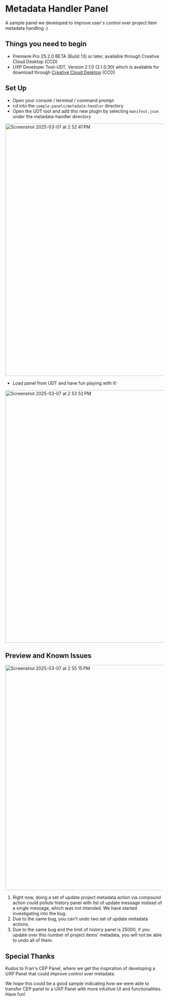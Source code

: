 # Metadata Handler Panel 
A sample panel we developed to improve user's control over project item metadata handling :)

## Things you need to begin
- Premiere Pro 25.2.0 BETA (Build 13) or later, available through Creative Cloud Desktop (CCD)
- UXP Developer Tool-UDT, Version 2.1.0 (2.1.0.30) which is available for download through [Creative Cloud Desktop](https://creativecloud.adobe.com/apps/download/uxp-developer-tools) (CCD)

## Set Up
- Open your console / terminal / command prompt
- cd into the `sample-panels/metadata-handler` directory
- Open the UDT tool and add this new plugin by selecting ```manifest.json``` under the metadata-handler directory 
<img width="800" alt="Screenshot 2025-03-07 at 2 52 41 PM" src="https://github.com/user-attachments/assets/55739aed-28dc-4531-8d05-d7e98e42280a" />

- Load panel from UDT and have fun playing with it!
<img width="800" alt="Screenshot 2025-03-07 at 2 53 52 PM" src="https://github.com/user-attachments/assets/7aae497d-6664-4952-bc8a-27497fdda91e" />

## Preview and Known Issues
<img width="714" alt="Screenshot 2025-03-07 at 2 55 15 PM" src="https://github.com/user-attachments/assets/fc82e968-544e-4d0d-b975-d8dc748ce2ff" />

1. Right now, doing a set of update project metadata action via compound action could pollute history panel with list of update message instead of a single message, which was not intended. We have started investigating into the bug.
2. Due to the same bug, you can't undo two set of update metadata actions. 
3. Due to the same bug and the limit of history panel is 25000, if you update over this number of project items' metadata, you will not be able to undo all of them. 


## Special Thanks
Kudos to Fran's CEP Panel, where we get the inspiration of developing a UXP Panel that could improve 
control over metadata.

We hope this could be a good sample indicating how we were able to transfer CEP panel to a UXP Panel with more intuitive UI and functionalities. Have fun!
